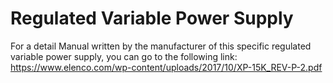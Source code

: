 # Regulated Variable Power Supply

For a detail Manual written by the manufacturer of this specific regulated variable power supply, you can go to the following link:
https://www.elenco.com/wp-content/uploads/2017/10/XP-15K_REV-P-2.pdf
